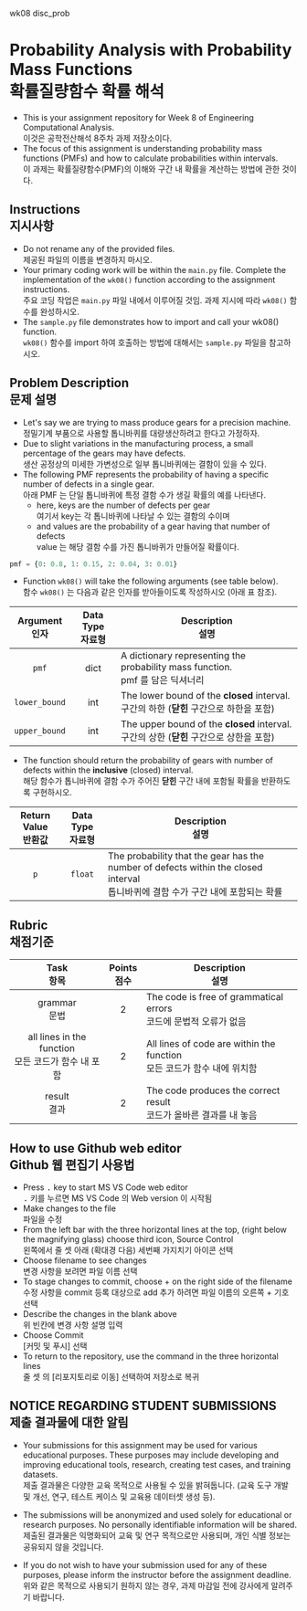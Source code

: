 wk08 disc_prob

# Probability Analysis with Probability Mass Functions<br>확률질량함수 확률 해석

* This is your assignment repository for Week 8 of Engineering Computational Analysis.<br>이것은 공학전산해석 8주차 과제 저장소이다.
* The focus of this assignment is understanding probability mass functions (PMFs) and how to calculate probabilities within intervals.<br>이 과제는 확률질량함수(PMF)의 이해와 구간 내 확률을 계산하는 방법에 관한 것이다.

## Instructions<br>지시사항

* Do not rename any of the provided files.<br>제공된 파일의 이름을 변경하지 마시오.
* Your primary coding work will be within the `main.py` file. Complete the implementation of the `wk08()` function according to the assignment instructions.<br>주요 코딩 작업은 `main.py` 파일 내에서 이루어질 것임. 과제 지시에 따라 `wk08()` 함수를 완성하시오.
* The `sample.py` file demonstrates how to import and call your wk08() function.<br>`wk08()` 함수를 import 하여 호출하는 방법에 대해서는 `sample.py` 파일을 참고하시오.

## Problem Description<br>문제 설명
* Let's say we are trying to mass produce gears for a precision machine.<br>정밀기계 부품으로 사용할 톱니바퀴를 대량생산하려고 한다고 가정하자.
* Due to slight variations in the manufacturing process, a small percentage of the gears may have defects.<br>생산 공정상의 미세한 가변성으로 일부 톱니바퀴에는 결함이 있을 수 있다.
* The following PMF represents the probability of having a specific number of defects in a single gear.<br>아래 PMF 는 단일 톱니바퀴에 특정 결함 수가 생길 확률의 예를 나타낸다.
    * here, keys are the number of defects per gear<br>여기서 key는 각 톱니바퀴에 나타날 수 있는 결함의 수이며
    * and values are the probability of a gear having that number of defects<br>value 는 해당 결함 수를 가진 톱니바퀴가 만들어질 확률이다.

``` python
pmf = {0: 0.8, 1: 0.15, 2: 0.04, 3: 0.01}
```
* Function `wk08()` will take the following arguments (see table below).<br>함수 `wk08()` 는 다음과 같은 인자를 받아들이도록 작성하시오 (아래 표 참조).

| Argument<br>인자 | Data Type<br>자료형 | Description<br>설명 
|:---:|:---:|---
| `pmf` | dict | A dictionary representing the probability mass function.<br>pmf 를 담은 딕셔너리
| `lower_bound` | int | The lower bound of the **closed** interval.<br>구간의 하한 (**닫힌** 구간으로 하한을 포함)
| `upper_bound` | int | The upper bound of the **closed** interval.<br>구간의 상한 (**닫힌** 구간으로 상한을 포함)

* The function should return the probability of gears with number of defects within the **inclusive** (closed) interval.<br>해당 함수가 톱니바퀴에 결함 수가 주어진 **닫힌** 구간 내에 포함될 확률을 반환하도록 구현하시오.

| Return Value<br>반환값 | Data Type<br>자료형 | Description<br>설명
|:---:|:---:|---|
| `p` | `float` | The probability that the gear has the number of defects within the closed interval <br>톱니바퀴에 결함 수가 구간 내에 포함되는 확률

## Rubric<br>채점기준

Task<br>항목 | Points<br>점수 | Description<br>설명
:---:|:---:|---
grammar<br>문법 | 2 | The code is free of grammatical errors<br>코드에 문법적 오류가 없음
all lines in the function<br>모든 코드가 함수 내 포함 | 2 | All lines of code are within the function<br>모든 코드가 함수 내에 위치함
result<br>결과 | 2 | The code produces the correct result<br>코드가 올바른 결과를 내 놓음

## How to use Github web editor<br>Github 웹 편집기 사용법
* Press <kbd>.</kbd> key to start MS VS Code web editor<br><kbd>.</kbd> 키를 누르면 MS VS Code 의 Web version 이 시작됨
* Make changes to the file<br>파일을 수정
* From the left bar with the three horizontal lines at the top, (right below the magnifying glass) choose third icon, Source Control<br>왼쪽에서 줄 셋 아래 (확대경 다음) 세번째 가지치기 아이콘 선택
* Choose filename to see changes<br>변경 사항을 보려면 파일 이름 선택
* To stage changes to commit, choose + on the right side of the filename <br>수정 사항을 commit 등록 대상으로 add 추가 하려면 파일 이름의 오른쪽 + 기호 선택
* Describe the changes in the blank above<br>위 빈칸에 변경 사항 설명 입력
* Choose Commit<br>[커밋 및 푸시] 선택
* To return to the repository, use the command in the three horizontal lines<br>줄 셋 의 [리포지토리로 이동] 선택하여 저장소로 복귀

## NOTICE REGARDING STUDENT SUBMISSIONS<br>제출 결과물에 대한 알림

* Your submissions for this assignment may be used for various educational purposes. These purposes may include developing and improving educational tools, research, creating test cases, and training datasets.<br>제출 결과물은 다양한 교육 목적으로 사용될 수 있을 밝혀둡니다. (교육 도구 개발 및 개선, 연구, 테스트 케이스 및 교육용 데이터셋 생성 등).

* The submissions will be anonymized and used solely for educational or research purposes. No personally identifiable information will be shared.<br>제출된 결과물은 익명화되어 교육 및 연구 목적으로만 사용되며, 개인 식별 정보는 공유되지 않을 것입니다.

* If you do not wish to have your submission used for any of these purposes, please inform the instructor before the assignment deadline.<br>위와 같은 목적으로 사용되기 원하지 않는 경우, 과제 마감일 전에 강사에게 알려주기 바랍니다.
